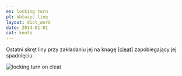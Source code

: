 ```yaml
---
en: locking turn
pl: obłożyć linę
layout: dict_word
date: 2014-01-01
cat: knots
---
```


Ostatni skręt liny przy zakładaniu jej na knagę [[cleat](/dict/c/cleat/)] zapobiegający jej spadnięciu.

![locking turn on cleat](/img/dict/c/cleat_04.jpg)